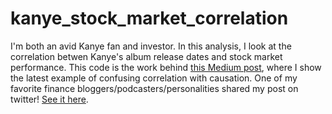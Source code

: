 # kanye_stock_market_correlation

I'm both an avid Kanye fan and investor. In this analysis, I look at the correlation betwen Kanye's album release dates and stock market performance. This code is the work behind [this Medium post](https://medium.com/@n_feifel/the-stock-market-does-better-when-kanye-drops-an-album-9ea5383fe37c), where I show the latest example of confusing correlation with causation. One of my favorite finance bloggers/podcasters/personalities shared my post on twitter! [See it here](https://twitter.com/michaelbatnick/status/1199390114809614337).
